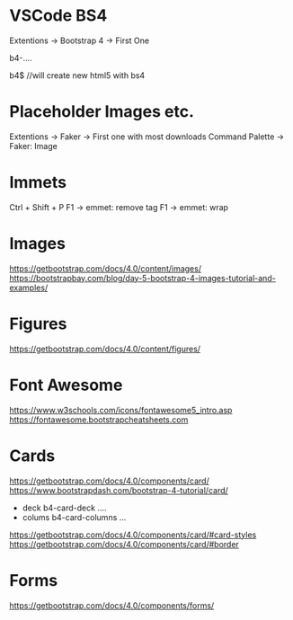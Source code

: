 # VSCode BS4
Extentions -> Bootstrap 4 -> First One 

   b4-....

   b4$ //will create new html5 with bs4

# Placeholder Images etc.
Extentions -> Faker -> First one with most downloads
Command Palette -> Faker: Image

# Immets
Ctrl + Shift + P
F1 -> emmet: remove tag
F1 -> emmet: wrap

# Images 
https://getbootstrap.com/docs/4.0/content/images/
https://bootstrapbay.com/blog/day-5-bootstrap-4-images-tutorial-and-examples/

# Figures
https://getbootstrap.com/docs/4.0/content/figures/

# Font Awesome
https://www.w3schools.com/icons/fontawesome5_intro.asp
https://fontawesome.bootstrapcheatsheets.com

# Cards
https://getbootstrap.com/docs/4.0/components/card/
https://www.bootstrapdash.com/bootstrap-4-tutorial/card/

- deck b4-card-deck ....
- colums b4-card-columns ...

https://getbootstrap.com/docs/4.0/components/card/#card-styles
https://getbootstrap.com/docs/4.0/components/card/#border

# Forms
https://getbootstrap.com/docs/4.0/components/forms/